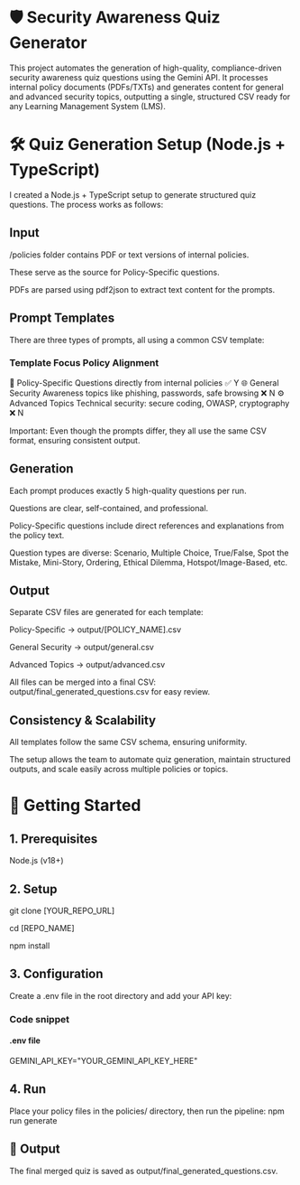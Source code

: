 # 🛡️ Security Awareness Quiz Generator
This project automates the generation of high-quality, compliance-driven security awareness quiz questions using the Gemini API. It processes internal policy documents (PDFs/TXTs) and generates content for general and advanced security topics, outputting a single, structured CSV ready for any Learning Management System (LMS).

# 🛠 Quiz Generation Setup (Node.js + TypeScript)

I created a Node.js + TypeScript setup to generate structured quiz questions. The process works as follows:

## Input

/policies folder contains PDF or text versions of internal policies.

These serve as the source for Policy-Specific questions.

PDFs are parsed using pdf2json to extract text content for the prompts.

## Prompt Templates

There are three types of prompts, all using a common CSV template:

### Template	Focus	Policy Alignment
🧱 Policy-Specific	Questions directly from internal policies	✅ Y
🌐 General Security	Awareness topics like phishing, passwords, safe browsing	❌ N
⚙️ Advanced Topics	Technical security: secure coding, OWASP, cryptography	❌ N

Important: Even though the prompts differ, they all use the same CSV format, ensuring consistent output.

## Generation

Each prompt produces exactly 5 high-quality questions per run.

Questions are clear, self-contained, and professional.

Policy-Specific questions include direct references and explanations from the policy text.

Question types are diverse: Scenario, Multiple Choice, True/False, Spot the Mistake, Mini-Story, Ordering, Ethical Dilemma, Hotspot/Image-Based, etc.

## Output

Separate CSV files are generated for each template:

Policy-Specific → output/[POLICY_NAME].csv

General Security → output/general.csv

Advanced Topics → output/advanced.csv

All files can be merged into a final CSV: output/final_generated_questions.csv for easy review.

## Consistency & Scalability

All templates follow the same CSV schema, ensuring uniformity.

The setup allows the team to automate quiz generation, maintain structured outputs, and scale easily across multiple policies or topics.

# 🚀 Getting Started

## 1. Prerequisites
Node.js (v18+)

## 2. Setup
git clone [YOUR_REPO_URL]

cd [REPO_NAME]

npm install

## 3. Configuration
Create a .env file in the root directory and add your API key:

### Code snippet
#### .env file
GEMINI_API_KEY="YOUR_GEMINI_API_KEY_HERE"

## 4. Run
Place your policy files in the policies/ directory, then run the pipeline:
npm run generate

## 📂 Output
The final merged quiz is saved as output/final_generated_questions.csv.
